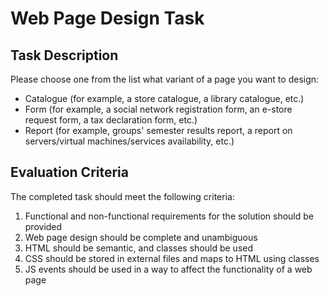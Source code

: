 # Web Page Design Task

## Task Description
Please choose one from the list what variant of a page you want to design:

- Catalogue (for example, a store catalogue, a library catalogue, etc.)
- Form (for example, a social network registration form, an e-store request form, a tax declaration form, etc.)
- Report (for example, groups' semester results report, a report on servers/virtual machines/services availability, etc.)

## Evaluation Criteria

The completed task should meet the following criteria:

1. Functional and non-functional requirements for the solution should be provided
2. Web page design should be complete and unambiguous
3. HTML should be semantic, and classes should be used
4. CSS should be stored in external files and maps to HTML using classes
5. JS events should be used in a way to affect the functionality of a web page